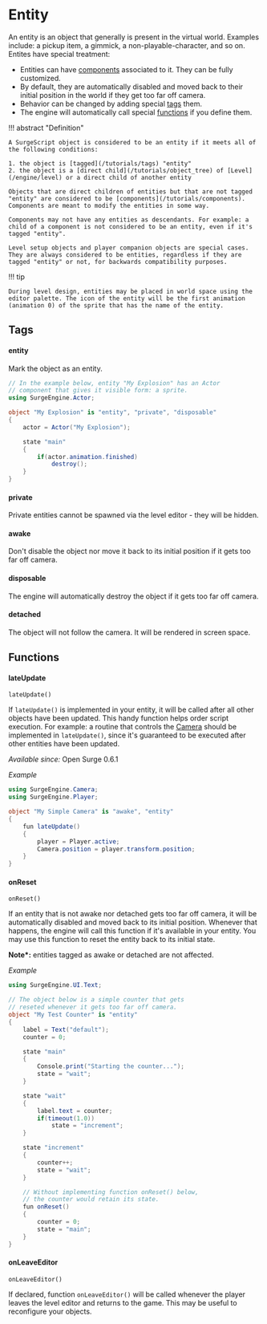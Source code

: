 Entity
======

An entity is an object that generally is present in the virtual world. Examples include: a pickup item, a gimmick, a non-playable-character, and so on. Entites have special treatment:

* Entities can have [components](/tutorials/components) associated to it. They can be fully customized.
* By default, they are automatically disabled and moved back to their initial position in the world if they get too far off camera.
* Behavior can be changed by adding special [tags](#tags) them.
* The engine will automatically call special [functions](#functions) if you define them.

!!! abstract "Definition"
    
    A SurgeScript object is considered to be an entity if it meets all of the following conditions:
    
    1. the object is [tagged](/tutorials/tags) "entity"
    2. the object is a [direct child](/tutorials/object_tree) of [Level](/engine/level) or a direct child of another entity
    
    Objects that are direct children of entities but that are not tagged "entity" are considered to be [components](/tutorials/components). Components are meant to modify the entities in some way.
    
    Components may not have any entities as descendants. For example: a child of a component is not considered to be an entity, even if it's tagged "entity".
    
    Level setup objects and player companion objects are special cases. They are always considered to be entities, regardless if they are tagged "entity" or not, for backwards compatibility purposes.

!!! tip
    
    During level design, entities may be placed in world space using the editor palette. The icon of the entity will be the first animation (animation 0) of the sprite that has the name of the entity.

Tags
----

#### entity

Mark the object as an entity.

```cs
// In the example below, entity "My Explosion" has an Actor
// component that gives it visible form: a sprite.
using SurgeEngine.Actor;

object "My Explosion" is "entity", "private", "disposable"
{
    actor = Actor("My Explosion");

    state "main"
    {
        if(actor.animation.finished)
            destroy();
    }
}
```

#### private

Private entities cannot be spawned via the level editor - they will be hidden.

#### awake

Don't disable the object nor move it back to its initial position if it gets too far off camera.

#### disposable

The engine will automatically destroy the object if it gets too far off camera.

#### detached

The object will not follow the camera. It will be rendered in screen space.



Functions
---------

#### lateUpdate

`lateUpdate()`

If `lateUpdate()` is implemented in your entity, it will be called after all other objects have been updated. This handy function helps order script execution. For example: a routine that controls the [Camera](/engine/camera) should be implemented in `lateUpdate()`, since it's guaranteed to be executed after other entities have been updated.

*Available since:* Open Surge 0.6.1

*Example*
```cs
using SurgeEngine.Camera;
using SurgeEngine.Player;

object "My Simple Camera" is "awake", "entity"
{
    fun lateUpdate()
    {
        player = Player.active;
        Camera.position = player.transform.position;
    }
}
```

#### onReset

`onReset()`

If an entity that is not awake nor detached gets too far off camera, it will be automatically disabled and moved back to its initial position. Whenever that happens, the engine will call this function if it's available in your entity. You may use this function to reset the entity back to its initial state.

**Note\*:** entities tagged as awake or detached are not affected.

*Example*
```cs
using SurgeEngine.UI.Text;

// The object below is a simple counter that gets
// reseted whenever it gets too far off camera.
object "My Test Counter" is "entity"
{
    label = Text("default");
    counter = 0;

    state "main"
    {
        Console.print("Starting the counter...");
        state = "wait";
    }

    state "wait"
    {
        label.text = counter;
        if(timeout(1.0))
            state = "increment";
    }

    state "increment"
    {
        counter++;
        state = "wait";
    }

    // Without implementing function onReset() below,
    // the counter would retain its state.
    fun onReset()
    {
        counter = 0;
        state = "main";
    }
}
```

#### onLeaveEditor

`onLeaveEditor()`

If declared, function `onLeaveEditor()` will be called whenever the player leaves the level editor and returns to the game. This may be useful to reconfigure your objects.
